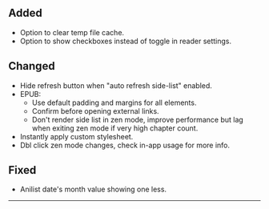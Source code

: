 <!-- ## Note

**Due to release changes, existing users (v2.11.5 and below) might need to manually update the app.** -->

## Added

- Option to clear temp file cache.
- Option to show checkboxes instead of toggle in reader settings.

## Changed

- Hide refresh button when "auto refresh side-list" enabled.
- EPUB:
  - Use default padding and margins for all elements.
  - Confirm before opening external links.
  - Don't render side list in zen mode, improve performance but lag when exiting zen mode if very high chapter count.
- Instantly apply custom stylesheet.
- Dbl click zen mode changes, check in-app usage for more info.

## Fixed

- Anilist date's month value showing one less.

---

